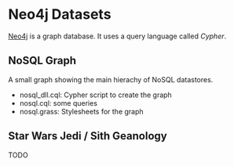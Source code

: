 # Neo4j Datasets

[Neo4j](http://neo4j.com/) is a graph database. It uses a query language called _Cypher_.

## NoSQL Graph
A small graph showing the main hierachy of NoSQL datastores.

- nosql_dll.cql: Cypher script to create the graph
- nosql.cql: some queries
- nosql.grass: Stylesheets for the graph

## Star Wars Jedi / Sith Geanology
TODO


